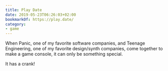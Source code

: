 ```yaml
---
title: Play Date
date: 2019-05-23T06:26:03+02:00
bookmarkOf: https://play.date/
category:
- game
---
```

When Panic, one of my favorite software companies, and Teenage Engineering, one of my favorite design/synth companies, come together to make a game console, it can only be something special.

It has a crank!

